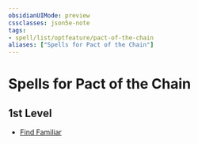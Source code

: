 ```yaml
---
obsidianUIMode: preview
cssclasses: json5e-note
tags:
- spell/list/optfeature/pact-of-the-chain
aliases: ["Spells for Pact of the Chain"]
---
```

# Spells for Pact of the Chain

## 1st Level

- [Find Familiar](find-familiar "PHB")